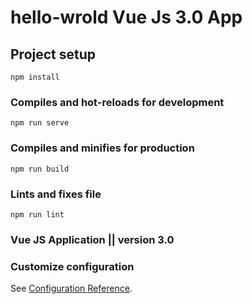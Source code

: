 # hello-wrold Vue Js 3.0 App

## Project setup
```
npm install
```

### Compiles and hot-reloads for development
```
npm run serve
```

### Compiles and minifies for production
```
npm run build
```

### Lints and fixes file
```
npm run lint
```

### Vue JS Application || version 3.0

### Customize configuration
See [Configuration Reference](https://cli.vuejs.org/config/).
